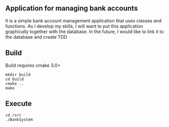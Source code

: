 ## Application for managing bank accounts
It is a simple bank account management application that uses classes and functions.
As I develop my skills, I will want to put this application graphically together with the database. 
In the future, I would like to link it to the database and create TDD

## Build
 Build requires cmake 3.0+
```
mkdir build
cd build
cmake ..
make 
```

## Execute
```
cd /src
./BankSystem
```
